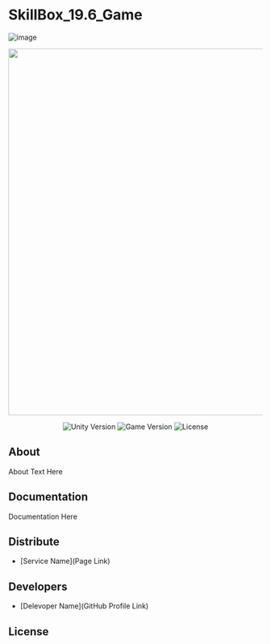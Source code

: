 # SkillBox_19.6_Game
 ![image](https://user-images.githubusercontent.com/37297335/191092481-9c21eec7-33bd-4fdc-a65a-d9cdba2d27c5.png)

<p align="center">
      <img src="Project Logo Url" width="726">
</p>

<p align="center">
   <img src="https://img.shields.io/badge/Engine-2021.3.4f1-green" alt="Unity Version">
   <img src="" alt="Game Version">
   <img src="" alt="License">
</p>

## About

About Text Here

## Documentation

Documentation Here

## Distribute

- [Service Name](Page Link)


## Developers

- [Delevoper Name](GitHub Profile Link)

## License
